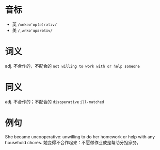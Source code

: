 # 音标

- 英 `/ʌnkəʊ'ɒp(ə)rətɪv/`
- 美 `/,ʌnko'ɑpərətɪv/`

# 词义

adj. 不合作的，不配合的
`not willing to work with or help someone`

# 同义

adj. 不合作的；不配合的
`disoperative` `ill-matched`

# 例句

She became uncooperative: unwilling to do her homework or help with any household chores.
她变得不合作起来：不愿做作业或是帮助分担家务。


